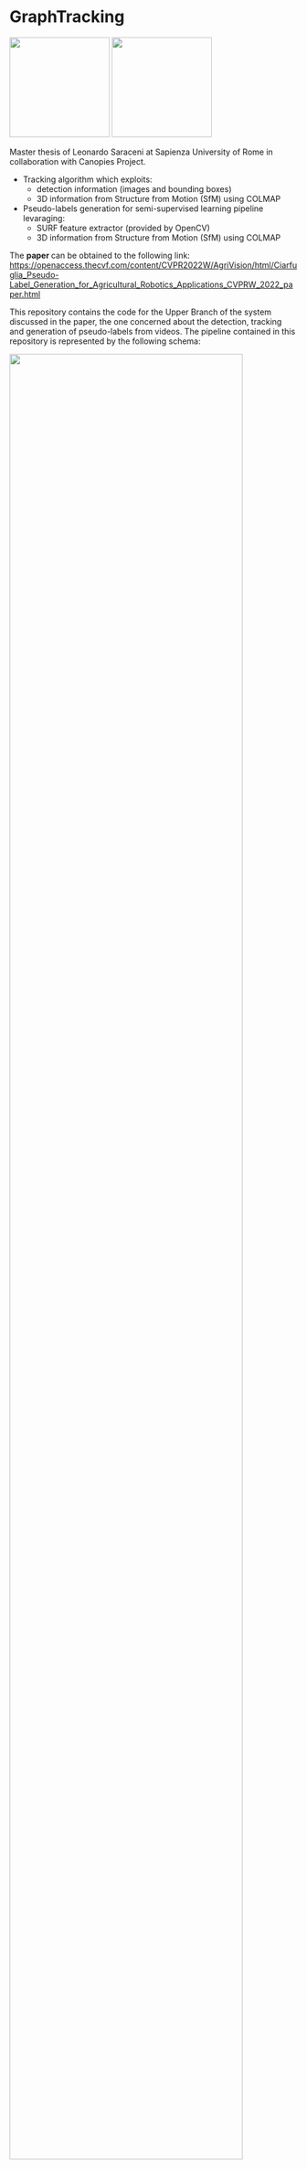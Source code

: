 # <strong> GraphTracking </strong> 

<p>
<img src="./Figures/Logos/canopies.svg"  height = "175" />
<img src="./Figures/Logos/sapienza.png" height = "175" />
</p>

Master thesis of Leonardo Saraceni at Sapienza University of Rome in collaboration with Canopies Project.
    

* Tracking algorithm which exploits:
    * detection information (images and bounding boxes)
    * 3D information from Structure from Motion (SfM) using COLMAP
* Pseudo-labels generation for semi-supervised learning pipeline levaraging:
    * SURF feature extractor (provided by OpenCV)
    * 3D information from Structure from Motion (SfM) using COLMAP

The <strong> paper </strong> can be obtained to the following link:
https://openaccess.thecvf.com/content/CVPR2022W/AgriVision/html/Ciarfuglia_Pseudo-Label_Generation_for_Agricultural_Robotics_Applications_CVPRW_2022_paper.html

This repository contains the code for the Upper Branch of the system discussed in the paper, the one concerned about the detection, tracking and generation of pseudo-labels from videos. The pipeline contained in this repository is represented by the following schema:

<p float="left">
    <img src="./Figures/Branch.png" width="90%"/>
</p>

## <strong> Installation: </strong>

To test the tool is necessary to clone this repository and to install the required dependencies.

* ### <strong> Python dependencies: </strong>
    To install the python dependencies is sufficient to execute the following command:
    ```
    pip3 install -r requirements.txt
    ```

* ### <strong> OpenCV: </strong>
    It is necessary to install the compiled version of OpenCV from source, in order to enable the NON-FREE algorithms, like the <em>xfeatures2d</em> package which contains the SURF features extractor used in this project. Refer to the follwing link for the instructions:
    https://docs.opencv.org/3.4/d7/d9f/tutorial_linux_install.html

    What worked for me (but may not work for you) was to compile using the following CMAKE flags:
    ```
    cmake -D CMAKE_BUILD_TYPE=RELEASE
        -D CMAKE_INSTALL_PREFIX=/usr/local
        -D INSTALL_C_EXAMPLES=ON
        -D INSTALL_PYTHON_EXAMPLES=ON
        -D OPENCV_GENERATE_PKGCONFIG=ON
        -D OPENCV_ENABLE_NONFREE=ON
        -D OPENCV_EXTRA_MODULES_PATH=~/opencv_build/opencv_contrib/modules
        -D BUILD_EXAMPLES=ON
        -D PYTHON3_PACKAGES_PATH=/usr/lib/python3/dist-packages ..
    ```

* ### <strong> COLMAP: </strong>
    Refer to the following link for the installation of COLMAP:
    https://colmap.github.io/install.html

    COLMAP is not strictly necessary to use the tool, since it simply provides a Structure from Motion (SfM) reconstruction of the scene obtained by the videos, as <em>.txt</em> files. Therefore is also possible to use other methods to build the SfM model as a <em>.txt</em> file, but the one I strongly reccomend is COLMAP. The instructions on how to extract the model from a sequences of images is given to the following link:
    https://colmap.github.io/tutorial.html


## <strong>Demo</strong>:

We provide some small demo to generate pseudo-labels from the features extracted by SURF or from the SfM algorithm (COLMAP), together with a demo of the tracker. The images together with the detection labels extracted using YOLOv5 are saved in the <em>./Datasets/dataset_name/Detection</em> folder, while the 3D models are in the <em>./Datasets/dataset_name/ModelText</em> folder. In order to run the tracker demo please use the command:

```
python3 Bboxes_Tracker.py
```

To run the pseudo-labels generation demo using the features extracted by SURF use the command:

```
python3 Generate_Features_Labels.py
```

To run the pseudo-labels generation demo leveraging the Structure from Motion (SfM) information use:
```
python3 Generate_SfM_Labels.py
```

We provide a total of 3 demo datasets, by default the commands will use the <em>Validation</em> one. If you want to test the other two, namely <em>Santos</em> and <em>Test</em> is necessary to change the paths in the configuration files in the <em>./Config/</em> folder. In particular modify <em>./Config/config_track.yaml/</em> for the tracker, <em>./Config/config_features_labels.yaml/</em> for the pseudo-labels generator with SURF features, while for the one with SfM is necessary to modify <em>./Config/config_sfm_labels.yaml</em>.

## <strong>Scripts</strong>:
In this section we provide a brief explaination of the main scripts contained in this repository, to give a general idea of their usage.
* ### <strong>Bboxes_Tracker:</strong> 
    Tracking algorithm for grape instances. It requires a SfM model of the scene and the predictions obtained by a detector (YOLO in the case of this project). The SfM model Need to modify the configuration file in <em>./Config/config_track.yaml/</em> with the paths required by your project.

    ```
    python3 Bboxes_Tracker.py
    ```

    The tracker is able to assign the same ID to the same instances in different frames, as visually explained by the images.

    <p float="left">
    <img src="./Figures/Tracker/frame-1.jpg" width="45%"/>
    <img src="./Figures/Tracker/frame-11.jpg" width="45%"/> 
    </p>

* ### <strong>Generate_Features_Labels:</strong>
    Algorithm to automatically generate the pseudo-labels to finetune the detector on the target set, using the features extracted using SURF. It requires the prediction of the detector to finetune (YOLO format), and to have installed OpenCV by compiling him to support also the non-free features, as explained in the previous section. To test the script for your project please modify the configuration file in <em>./Config/config_features_labels.yaml/</em> with the paths coherent with your application.

    ```
    python3 Generate_Features_Labels.py
    ```

    The features are generated by propagating the bounding boxes from the current frame to the next <strong>n</strong> ones, where <strong>n</strong> is the value to be setted in the configuration file (by default 2 and 5). In particular the propagation happens by matching the features inside the bounding box at a given frame with the ones in the next frames, and moving the annotation to the center of gravity of the new features, as shown in the following schema.

    <p float="left">
    <img src="./Figures/bbox_update.jpg" width="90%"/>
    </p>

* ### <strong>Generate_SfM_Labels:</strong> 
    Algorithm to automatically generate the pseudo-labels to finetune the detector on the target set. It requires the prediction of the detector to finetune (YOLO format) and a 3-D model (txt model) of the environment generated by COLMAP, a SfM framework that given a sequence of frames returns the 3D reconstruction of the environment.
    Is necessary to modify the configuration file in <em>./Config/config_sfm_labels.yaml</em> with the paths required by your project.

    ```
    python3 Generate_SfM_Labels.py
    ```

    The process of generation of the pseudo labels happens in analogous way to the one described in the previous section, but in this case the features are not computed by 2D extractors, but by the Structure From Motion algorithm, and therefore are 3D. The image shows in green the proposal bounding boxes that are moved to the center of gravity of the features, generating the red bounding boxes 

    <img src="./Figures/pseudosfm.jpg" width="90%"/> 
